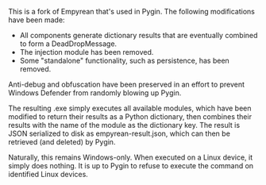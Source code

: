This is a fork of Empyrean that's used in Pygin. The following modifications have been made:
- All components generate dictionary results that are eventually combined to form a DeadDropMessage.
- The injection module has been removed.
- Some "standalone" functionality, such as persistence, has been removed.

Anti-debug and obfuscation have been preserved in an effort to prevent Windows Defender from randomly blowing up Pygin.

The resulting .exe simply executes all available modules, which have been modified to return their results as a Python dictionary, then combines their results with the name of the module as the dictionary key. The result is JSON serialized to disk as empyrean-result.json, which can then be retrieved (and deleted) by Pygin.

Naturally, this remains Windows-only. When executed on a Linux device, it simply does nothing. It is up to Pygin to refuse to execute the command on identified Linux devices.
